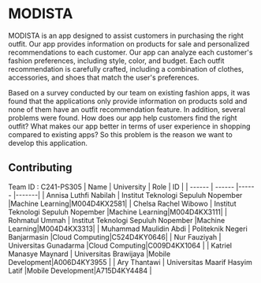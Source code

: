 # MODISTA 
MODISTA is an app designed to assist customers in purchasing the right outfit. Our app provides information on products for sale and personalized recommendations to each customer. Our app can analyze each customer's fashion preferences, including style, color, and budget. Each outfit recommendation is carefully crafted, including a combination of clothes, accessories, and shoes that match the user's preferences. 

Based on a survey conducted by our team on existing fashion apps, it was found that the applications only provide information on products sold and none of them have an outfit recommendation feature. In addition, several problems were found. How does our app help customers find the right outfit? What makes our app better in terms of user experience in shopping compared to existing apps? So this problem is the reason we want to develop this application.

## Contributing
Team ID : C241-PS305
| Name | University | Role | ID |
| ------ | ------ |------ |-------|
| Annisa Luthfi Nabilah | Institut Teknologi Sepuluh Nopember |Machine Learning|M004D4KX2581|
| Chelsa Rachel Wibowo | Institut Teknologi Sepuluh Nopember |Machine Learning|M004D4KX3111|
| Rohmatul Ummah | Institut Teknologi Sepuluh Nopember |Machine Learning|M004D4KX3313|
| Muhammad Maulidin Abdi | Politeknik Negeri Banjarmasin |Cloud Computing|C524D4KY0646|
| Nur Fauziyah | Universitas Gunadarma |Cloud Computing|C009D4KX1064 |
| Katriel Manasye Maynard | Universitas Brawijaya |Mobile Development|A006D4KY3955 |
| Ary Thantawi | Universitas Maarif Hasyim Latif |Mobile Development|A715D4KY4484 |





